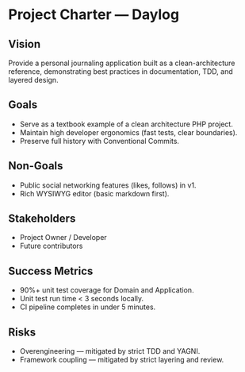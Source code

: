 # Project Charter — Daylog

## Vision
Provide a personal journaling application built as a clean-architecture reference, demonstrating best practices in documentation, TDD, and layered design.

## Goals
- Serve as a textbook example of a clean architecture PHP project.
- Maintain high developer ergonomics (fast tests, clear boundaries).
- Preserve full history with Conventional Commits.

## Non-Goals
- Public social networking features (likes, follows) in v1.
- Rich WYSIWYG editor (basic markdown first).

## Stakeholders
- Project Owner / Developer
- Future contributors

## Success Metrics
- 90%+ unit test coverage for Domain and Application.
- Unit test run time < 3 seconds locally.
- CI pipeline completes in under 5 minutes.

## Risks
- Overengineering — mitigated by strict TDD and YAGNI.
- Framework coupling — mitigated by strict layering and review.

